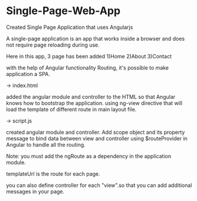 # Single-Page-Web-App
Created Single Page Application that uses Angularjs

A single-page application is an app that works inside a browser and does not require page reloading during use.

Here in this app, 3 page has been added 1)Home 2)About 3)Contact

with the help of Angular functionality Routing, it's possible to make application a SPA.

-> index.html

added the angular module and controller to the HTML so that Angular knows how to bootstrap the application.
using ng-view directive that will load the template of different route in main layout file.

-> script.js

created angular module and controller. Add scope object and its property message to bind data between 
view and controller
using $routeProvider in Angular to handle all the routing.

Note: you must add the ngRoute as a dependency in the application module.

templateUrl is the route for each page.

you can also define controller for each "view".so that you can add additional messages in your page.
